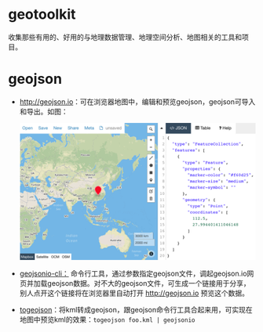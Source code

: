 # geotoolkit
收集那些有用的、好用的与地理数据管理、地理空间分析、地图相关的工具和项目。



# geojson

- <http://geojson.io>：可在浏览器地图中，编辑和预览geojson，geojson可导入和导出。如图：

  ![](images/geojson_io.png)

- [geojsonio-cli：](https://github.com/mapbox/geojsonio-cli) 命令行工具，通过参数指定geojson文件，调起geojson.io网页并加载geojson数据。对不大的geojson文件，可生成一个链接用于分享，别人点开这个链接将在浏览器里自动打开 <http://geojson.io> 预览这个数据。

- [togeojson](https://github.com/mapbox/togeojson)：将kml转成geojson，跟geojson命令行工具合起来用，可实现在地图中预览kml的效果：```togeojson foo.kml | geojsonio```

